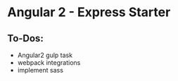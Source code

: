 # Angular 2 - Express Starter

## To-Dos:
* Angular2 gulp task 
* webpack integrations
* implement sass




